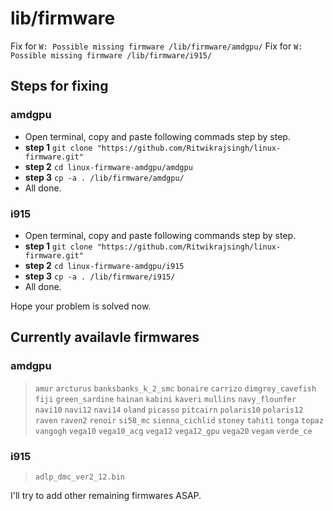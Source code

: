 # lib/firmware
Fix for `W: Possible missing firmware /lib/firmware/amdgpu/`
Fix for `W: Possible missing firmware /lib/firmware/i915/`

## Steps for fixing
### amdgpu
- Open terminal, copy and paste following commads step by step.
- **step 1** `git clone "https://github.com/Ritwikrajsingh/linux-firmware.git"`
- **step 2** `cd linux-firmware-amdgpu/amdgpu`
- **step 3** `cp -a . /lib/firmware/amdgpu/`
- All done.
### i915
- Open terminal, copy and paste following commands step by step.
- **step 1** `git clone "https://github.com/Ritwikrajsingh/linux-firmware.git"`
- **step 2** `cd linux-firmware-amdgpu/i915`
- **step 3** `cp -a . /lib/firmware/i915/`
- All done.

Hope your problem is solved now.

## Currently availavle firmwares
### amdgpu
> `amur` `arcturus` `banksbanks_k_2_smc` `bonaire` `carrizo` `dimgrey_cavefish` `fiji` `green_sardine` `hainan` `kabini` `kaveri` `mullins` `navy_flounfer` `navi10` `navi12` `navi14` `oland` `picasso` `pitcairn` `polaris10` `polaris12` `raven` `raven2` `renoir` `si58_mc` `sienna_cichlid` `stoney` `tahiti` `tonga` `topaz` `vangogh` `vega10` `vega10_acg` `vega12` `vega12_gpu` `vega20` `vegam` `verde_ce`
### i915
> `adlp_dmc_ver2_12.bin`

I'll try to add other remaining firmwares ASAP.

